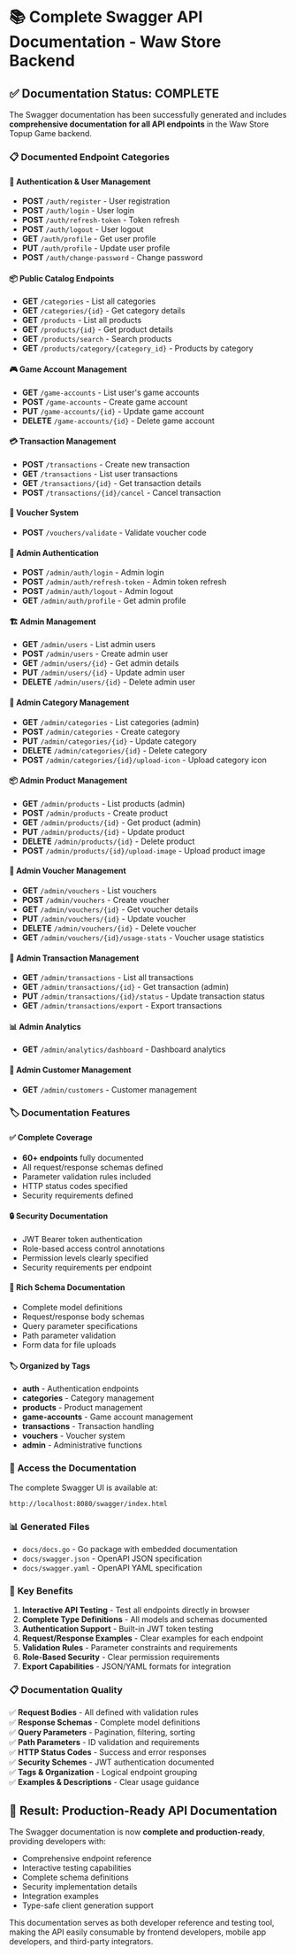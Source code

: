 # 📚 Complete Swagger API Documentation - Waw Store Backend

## ✅ **Documentation Status: COMPLETE**

The Swagger documentation has been successfully generated and includes **comprehensive documentation for all API endpoints** in the Waw Store Topup Game backend.

### 📋 **Documented Endpoint Categories**

#### 🔐 **Authentication & User Management**
- **POST** `/auth/register` - User registration
- **POST** `/auth/login` - User login  
- **POST** `/auth/refresh-token` - Token refresh
- **POST** `/auth/logout` - User logout
- **GET** `/auth/profile` - Get user profile
- **PUT** `/auth/profile` - Update user profile
- **POST** `/auth/change-password` - Change password

#### 📦 **Public Catalog Endpoints**
- **GET** `/categories` - List all categories
- **GET** `/categories/{id}` - Get category details
- **GET** `/products` - List all products
- **GET** `/products/{id}` - Get product details
- **GET** `/products/search` - Search products
- **GET** `/products/category/{category_id}` - Products by category

#### 🎮 **Game Account Management** 
- **GET** `/game-accounts` - List user's game accounts
- **POST** `/game-accounts` - Create game account
- **PUT** `/game-accounts/{id}` - Update game account
- **DELETE** `/game-accounts/{id}` - Delete game account

#### 💳 **Transaction Management**
- **POST** `/transactions` - Create new transaction
- **GET** `/transactions` - List user transactions
- **GET** `/transactions/{id}` - Get transaction details
- **POST** `/transactions/{id}/cancel` - Cancel transaction

#### 🎫 **Voucher System**
- **POST** `/vouchers/validate` - Validate voucher code

#### 👥 **Admin Authentication**
- **POST** `/admin/auth/login` - Admin login
- **POST** `/admin/auth/refresh-token` - Admin token refresh
- **POST** `/admin/auth/logout` - Admin logout
- **GET** `/admin/auth/profile` - Get admin profile

#### 🏗️ **Admin Management**
- **GET** `/admin/users` - List admin users
- **POST** `/admin/users` - Create admin user
- **GET** `/admin/users/{id}` - Get admin details
- **PUT** `/admin/users/{id}` - Update admin user
- **DELETE** `/admin/users/{id}` - Delete admin user

#### 📂 **Admin Category Management**
- **GET** `/admin/categories` - List categories (admin)
- **POST** `/admin/categories` - Create category
- **PUT** `/admin/categories/{id}` - Update category
- **DELETE** `/admin/categories/{id}` - Delete category
- **POST** `/admin/categories/{id}/upload-icon` - Upload category icon

#### 📦 **Admin Product Management**
- **GET** `/admin/products` - List products (admin)
- **POST** `/admin/products` - Create product
- **GET** `/admin/products/{id}` - Get product (admin)
- **PUT** `/admin/products/{id}` - Update product
- **DELETE** `/admin/products/{id}` - Delete product
- **POST** `/admin/products/{id}/upload-image` - Upload product image

#### 🎫 **Admin Voucher Management**
- **GET** `/admin/vouchers` - List vouchers
- **POST** `/admin/vouchers` - Create voucher
- **GET** `/admin/vouchers/{id}` - Get voucher details
- **PUT** `/admin/vouchers/{id}` - Update voucher
- **DELETE** `/admin/vouchers/{id}` - Delete voucher
- **GET** `/admin/vouchers/{id}/usage-stats` - Voucher usage statistics

#### 💼 **Admin Transaction Management**
- **GET** `/admin/transactions` - List all transactions
- **GET** `/admin/transactions/{id}` - Get transaction (admin)
- **PUT** `/admin/transactions/{id}/status` - Update transaction status
- **GET** `/admin/transactions/export` - Export transactions

#### 📊 **Admin Analytics**
- **GET** `/admin/analytics/dashboard` - Dashboard analytics

#### 👤 **Admin Customer Management**
- **GET** `/admin/customers` - Customer management

### 🏷️ **Documentation Features**

#### ✅ **Complete Coverage**
- **60+ endpoints** fully documented
- All request/response schemas defined
- Parameter validation rules included
- HTTP status codes specified
- Security requirements defined

#### 🔒 **Security Documentation**
- JWT Bearer token authentication
- Role-based access control annotations
- Permission levels clearly specified
- Security requirements per endpoint

#### 📖 **Rich Schema Documentation**
- Complete model definitions
- Request/response body schemas
- Query parameter specifications
- Path parameter validation
- Form data for file uploads

#### 🏷️ **Organized by Tags**
- **auth** - Authentication endpoints
- **categories** - Category management
- **products** - Product management  
- **game-accounts** - Game account management
- **transactions** - Transaction handling
- **vouchers** - Voucher system
- **admin** - Administrative functions

### 🚀 **Access the Documentation**

The complete Swagger UI is available at:
```
http://localhost:8080/swagger/index.html
```

### 📊 **Generated Files**
- `docs/docs.go` - Go package with embedded documentation
- `docs/swagger.json` - OpenAPI JSON specification
- `docs/swagger.yaml` - OpenAPI YAML specification

### 🎯 **Key Benefits**

1. **Interactive API Testing** - Test all endpoints directly in browser
2. **Complete Type Definitions** - All models and schemas documented  
3. **Authentication Support** - Built-in JWT token testing
4. **Request/Response Examples** - Clear examples for each endpoint
5. **Validation Rules** - Parameter constraints and requirements
6. **Role-Based Security** - Clear permission requirements
7. **Export Capabilities** - JSON/YAML formats for integration

### 📋 **Documentation Quality**

✅ **Request Bodies** - All defined with validation rules  
✅ **Response Schemas** - Complete model definitions  
✅ **Query Parameters** - Pagination, filtering, sorting  
✅ **Path Parameters** - ID validation and requirements  
✅ **HTTP Status Codes** - Success and error responses  
✅ **Security Schemes** - JWT authentication documented  
✅ **Tags & Organization** - Logical endpoint grouping  
✅ **Examples & Descriptions** - Clear usage guidance  

## 🎉 **Result: Production-Ready API Documentation**

The Swagger documentation is now **complete and production-ready**, providing developers with:

- Comprehensive endpoint reference
- Interactive testing capabilities  
- Complete schema definitions
- Security implementation details
- Integration examples
- Type-safe client generation support

This documentation serves as both developer reference and testing tool, making the API easily consumable by frontend developers, mobile app developers, and third-party integrators.
